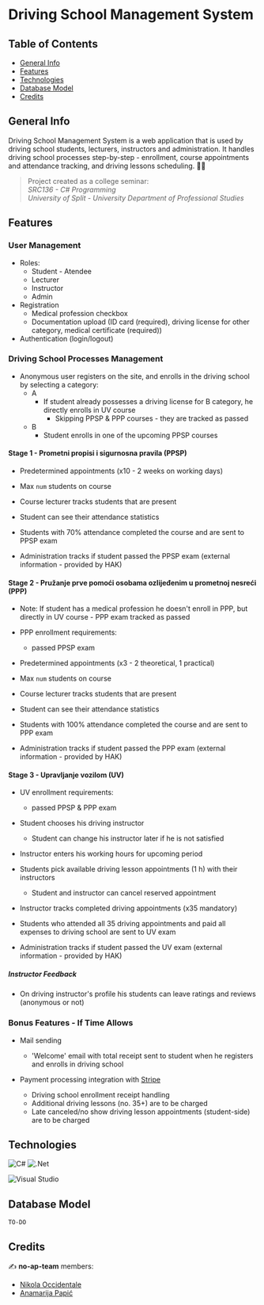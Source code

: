 # Driving School Management System

## Table of Contents

* [General Info](#general-info)
* [Features](#features)
* [Technologies](#technologies)
* [Database Model](#database-model)
* [Credits](#credits)

## General Info

Driving School Management System is a web application that is used by driving school students, lecturers, instructors and administration. It handles driving school processes step-by-step - enrollment, course appointments and attendance tracking, and driving lessons scheduling. 🚗📝  

> Project created as a college seminar:  
> *SRC136 - C# Programming*  
> *University of Split - University Department of Professional Studies*

## Features

### User Management

- Roles:
    - Student - Atendee
    - Lecturer
    - Instructor
    - Admin
- Registration
    - Medical profession checkbox
    - Documentation upload (ID card (required), driving license for other category, medical certificate (required))
- Authentication (login/logout)

### Driving School Processes Management

- Anonymous user registers on the site, and enrolls in the driving school by selecting a category:
    - A
        - If student already possesses a driving license for B category, he directly enrolls in UV course
            - Skipping PPSP & PPP courses - they are tracked as passed
    - B
        - Student enrolls in one of the upcoming PPSP courses

#### Stage 1 - Prometni propisi i sigurnosna pravila (PPSP)

- Predetermined appointments (x10 - 2 weeks on working days)
- Max `num` students on course
- Course lecturer tracks students that are present
- Student can see their attendance statistics  

- Students with 70% attendance completed the course and are sent to PPSP exam  

- Administration tracks if student passed the PPSP exam (external information - provided by HAK)

#### Stage 2 - Pružanje prve pomoći osobama ozlijeđenim u prometnoj nesreći (PPP)

* Note: If student has a medical profession he doesn't enroll in PPP, but directly in UV course - PPP exam tracked as passed  

- PPP enrollment requirements:
    - passed PPSP exam

- Predetermined appointments (x3 - 2 theoretical, 1 practical)
- Max `num` students on course
- Course lecturer tracks students that are present
- Student can see their attendance statistics  

- Students with 100% attendance completed the course and are sent to PPP exam  

- Administration tracks if student passed the PPP exam (external information - provided by HAK)

#### Stage 3 - Upravljanje vozilom (UV)

- UV enrollment requirements:
    - passed PPSP & PPP exam

- Student chooses his driving instructor
    - Student can change his instructor later if he is not satisfied
- Instructor enters his working hours for upcoming period
- Students pick available driving lesson appointments (1 h) with their instructors
    - Student and instructor can cancel reserved appointment
- Instructor tracks completed driving appointments (x35 mandatory)  

- Students who attended all 35 driving appointments and paid all expenses to driving school are sent to UV exam  

- Administration tracks if student passed the UV exam (external information - provided by HAK)

##### Instructor Feedback

- On driving instructor's profile his students can leave ratings and reviews (anonymous or not)

### Bonus Features - If Time Allows

- Mail sending
    - 'Welcome' email with total receipt sent to student when he registers and enrolls in driving school

- Payment processing integration with [Stripe](https://stripe.com/)
    - Driving school enrollment receipt handling
    - Additional driving lessons (no. 35+) are to be charged
    - Late canceled/no show driving lesson appointments (student-side) are to be charged

## Technologies

![C#](https://img.shields.io/badge/c%23-%23239120.svg?style=for-the-badge&logo=c-sharp&logoColor=white)
![.Net](https://img.shields.io/badge/.NET-5C2D91?style=for-the-badge&logo=.net&logoColor=white)

![Visual Studio](https://img.shields.io/badge/Visual%20Studio-5C2D91.svg?style=for-the-badge&logo=visual-studio&logoColor=white)

## Database Model

`TO-DO`

## Credits

 ✍️ **no-ap-team** members: 

* [Nikola Occidentale](https://github.com/nikolaoccid)
* [Anamarija Papić](https://github.com/anamarijapapic)
